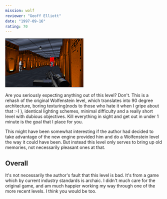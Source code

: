 ```yaml
---
mission: wolf
reviewer: "Geoff Elliott"
date: "1997-09-16"
rating: 70
---
```


![Castle Wolfenstein screenshot](./wolf.png "Flat, boring, easy. Yup, it's Wolfenstein.")

Are you seriously expecting anything out of this level? Don't. This is a rehash of the original Wolfenstein level, which translates into 90 degree architecture, boring texturing(nods to those who hate it when I gripe about that :-) ), identical lighting schemes, minimal difficulty and a really short level with dubious objectives. Kill everything in sight and get out in under 1 minute is the goal that I place for you.

This might have been somewhat interesting if the author had decided to take advantage of the new engine provided him and do a Wolfenstein level the way it could have been. But instead this level only serves to bring up old memories, not necessarily pleasant ones at that.

## Overall

It's not necessarily the author's fault that this level is bad. It's from a game which by current industry standards is archaic. I didn't much care for the original game, and am much happier working my way through one of the more recent levels. I think you would be too.

